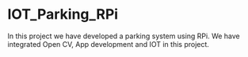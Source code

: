 # IOT_Parking_RPi
In this project we have developed a parking system using RPi. We have integrated Open CV, App development and IOT in this project.
